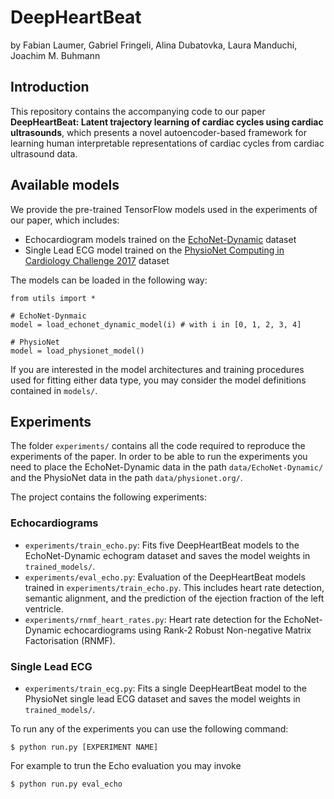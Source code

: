 # DeepHeartBeat
by Fabian Laumer, Gabriel Fringeli, Alina Dubatovka, Laura Manduchi, Joachim M. Buhmann

## Introduction
This repository contains the accompanying code to our paper __DeepHeartBeat: Latent trajectory learning of cardiac cycles using cardiac ultrasounds__, which presents a novel autoencoder-based framework for learning human interpretable representations of cardiac cycles from cardiac ultrasound data.

## Available models

We provide the pre-trained TensorFlow models used in the experiments of our paper, which includes:
- Echocardiogram models trained on the [EchoNet-Dynamic](https://echonet.github.io/dynamic/) dataset
- Single Lead ECG model trained on the [PhysioNet Computing in Cardiology Challenge 2017](https://physionet.org/content/challenge-2017/1.0.0/) dataset

The models can be loaded in the following way:

```
from utils import *

# EchoNet-Dynmaic
model = load_echonet_dynamic_model(i) # with i in [0, 1, 2, 3, 4]

# PhysioNet
model = load_physionet_model()
```

If you are interested in the model architectures and training procedures used for fitting either data type, you may consider the model definitions contained in `models/`.

## Experiments

The folder `experiments/` contains all the code required to reproduce the experiments of the paper. In order to be able to run the experiments you need to place the EchoNet-Dynamic data in the path `data/EchoNet-Dynamic/` and the PhysioNet data in the path `data/physionet.org/`.

The project contains the following experiments:

### Echocardiograms

- `experiments/train_echo.py`: Fits five DeepHeartBeat models to the EchoNet-Dynamic echogram dataset and saves the model weights in `trained_models/`.
- `experiments/eval_echo.py`: Evaluation of the DeepHeartBeat models trained in `experiments/train_echo.py`. This includes heart rate detection, semantic alignment, and the prediction of the ejection fraction of the left ventricle.
- `experiments/rnmf_heart_rates.py`: Heart rate detection for the EchoNet-Dynamic echocardiograms using Rank-2 Robust Non-negative Matrix Factorisation (RNMF).

### Single Lead ECG

- `experiments/train_ecg.py`: Fits a single DeepHeartBeat model to the PhysioNet single lead ECG dataset and saves the model weights in `trained_models/`.

To run any of the experiments you can use the following command:
```
$ python run.py [EXPERIMENT NAME]
```
For example to trun the Echo evaluation you may invoke
```
$ python run.py eval_echo
```

